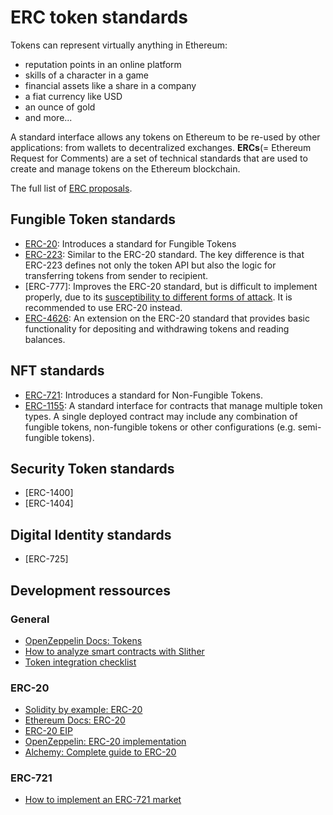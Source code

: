 # ERC token standards

Tokens can represent virtually anything in Ethereum:

- reputation points in an online platform
- skills of a character in a game
- financial assets like a share in a company
- a fiat currency like USD
- an ounce of gold
- and more...

A standard interface allows any tokens on Ethereum to be re-used by other applications: from wallets to decentralized exchanges.
**ERCs**(= Ethereum Request for Comments) are a set of technical standards that are used to create and manage tokens on the Ethereum blockchain.

The full list of [ERC proposals](https://eips.ethereum.org/erc).


## Fungible Token standards

- [ERC-20](https://ethereum.org/en/developers/tutorials/understand-the-erc-20-token-smart-contract/):
Introduces a standard for Fungible Tokens
- [ERC-223](https://ethereum.org/en/developers/docs/standards/tokens/erc-223/):
Similar to the ERC-20 standard.
The key difference is that ERC-223 defines not only the token API but also the logic for transferring tokens from sender to recipient.
- [ERC-777]: Improves the ERC-20 standard, but is difficult to implement properly, due to its [susceptibility to different forms of attack](https://github.com/OpenZeppelin/openzeppelin-contracts/issues/2620).
It is recommended to use ERC-20 instead.
- [ERC-4626](https://ethereum.org/en/developers/docs/standards/tokens/erc-4626/):
An extension on the ERC-20 standard that provides basic functionality for depositing and withdrawing tokens and reading balances.

## NFT standards

- [ERC-721](https://ethereum.org/en/developers/docs/standards/tokens/erc-721/):
Introduces a standard for Non-Fungible Tokens.
- [ERC-1155](https://ethereum.org/en/developers/docs/standards/tokens/erc-1155/):
A standard interface for contracts that manage multiple token types.
A single deployed contract may include any combination of fungible tokens, non-fungible tokens or other configurations (e.g. semi-fungible tokens).

## Security Token standards

- [ERC-1400]
- [ERC-1404]

## Digital Identity standards

- [ERC-725]

## Development ressources
### General
- [OpenZeppelin Docs: Tokens](https://docs.openzeppelin.com/contracts/3.x/tokens)
- [How to analyze smart contracts with Slither](https://ethereum.org/en/developers/tutorials/how-to-use-slither-to-find-smart-contract-bugs/)
- [Token integration checklist](https://ethereum.org/en/developers/tutorials/token-integration-checklist/)

### ERC-20
- [Solidity by example: ERC-20](https://solidity-by-example.org/app/erc20/)
- [Ethereum Docs: ERC-20](https://ethereum.org/en/developers/docs/standards/tokens/erc-20/)
- [ERC-20 EIP](https://eips.ethereum.org/EIPS/eip-20)
- [OpenZeppelin: ERC-20 implementation](https://github.com/OpenZeppelin/openzeppelin-contracts/blob/master/contracts/token/ERC20/ERC20.sol)
- [Alchemy: Complete guide to ERC-20](https://www.alchemy.com/overviews/erc20-solidity)

### ERC-721
- [How to implement an ERC-721 market](https://ethereum.org/en/developers/tutorials/how-to-implement-an-erc721-market/)